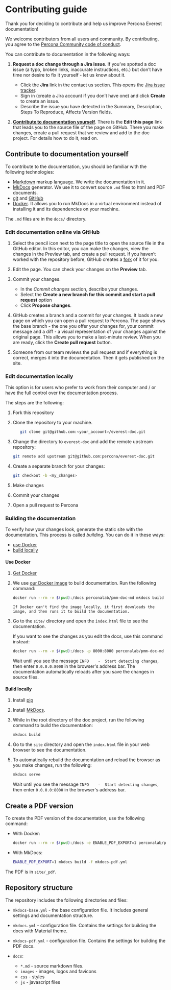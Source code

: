 # Contributing guide

Thank you for deciding to contribute and help us improve Percona Everest documentation!

We welcome contributors from all users and community. By contributing, you agree to the [Percona Community code of conduct](https://percona.community/contribute/coc/).

You can contribute to documentation in the following ways:

1. **Request a doc change through a Jira issue**. If you’ve spotted a doc issue (a typo, broken links, inaccurate instructions, etc.) but don’t have time nor desire to fix it yourself - let us know about it.

	- Click the **Jira** link in the contact us section. This opens the [Jira issue tracker](https://jira.percona.com/projects/Everest).
	- Sign in (create a Jira account if you don’t have one) and click **Create** to create an issue.
	- Describe the issue you have detected in the Summary, Description, Steps To Reproduce, Affects Version fields.

2. **[Contribute to documentation yourself](#contribute-to-documentation-yourself)**. There is the **Edit this page** link that leads you to the source file of the page on GitHub. There you make changes, create a pull request that we review and add to the doc project. For details how to do it, read on.

## Contribute to documentation yourself

To contribute to the documentation, you should be familiar with the following technologies:

- [Markdown] markup language. We write the documentation in it.
- [MkDocs] generator. We use it to convert source ``.md`` files to html and PDF documents.
- [git](https://git-scm.com/) and [GitHub](https://guides.github.com/activities/hello-world/)
- [Docker]. It allows you to run MkDocs in a virtual environment instead of installing it and its dependencies on your machine.

The `.md` files are in the `docs/` directory. 

### Edit documentation online via GitHub

1. Select the pencil icon next to the page title to open the source file in the GitHub editor. In this editor, you can make the changes, view the changes in the Preview tab, and create a pull request. If you haven’t worked with the repository before, GitHub creates a [fork](https://docs.github.com/en/github/getting-started-with-github/fork-a-repo) of it for you.

2. Edit the page. You can check your changes on the **Preview** tab.

3. Commit your changes.

	 - In the *Commit changes* section, describe your changes.
	 - Select the **Create a new branch for this commit and start a pull request** option
	 - Click **Propose changes**.

4. GitHub creates a branch and a commit for your changes. It loads a new page on which you can open a pull request to Percona. The page shows the base branch - the one you offer your changes for, your commit message and a diff - a visual representation of your changes against the original page.  This allows you to make a last-minute review. When you are ready, click the **Create pull request** button.
5. Someone from our team reviews the pull request and if everything is correct, merges it into the documentation. Then it gets published on the site.

### Edit documentation locally

This option is for users who prefer to work from their computer and / or have the full control over the documentation process.

The steps are the following:

1. Fork this repository
2. Clone the repository to your machine.

      ```sh
         git clone git@github.com:<your_account>/everest-doc.git
      ```

3. Change the directory to `everest-doc` and add the remote upstream repository:

      ```sh
      git remote add upstream git@github.com:percona/everest-doc.git
      ```

4. Create a separate branch for your changes:

      ```sh
      git checkout -b <my_changes>
      ```

5. Make changes
6. Commit your changes
7. Open a pull request to Percona

### Building the documentation

To verify how your changes look, generate the static site with the documentation. This process is called *building*. You can do it in these ways:

- [use Docker](#use-docker)
- [build locally](#build-locally)

#### Use Docker

1. [Get Docker](https://docs.docker.com/get-docker/)

2. We use [our Docker image](https://hub.docker.com/repository/docker/perconalab/pmm-doc-md) to build documentation. Run the following command:

      ```sh
      docker run --rm -v $(pwd):/docs perconalab/pmm-doc-md mkdocs build
      ```
       If Docker can't find the image locally, it first downloads the image, and then runs it to build the documentation.

3. Go to the ``site/`` directory and open the ``index.html`` file to see the documentation.

      If you want to see the changes as you edit the docs, use this command instead:

      ```sh
      docker run --rm -v $(pwd):/docs -p 8000:8000 perconalab/pmm-doc-md mkdocs serve --dev-addr=0.0.0.0:8000
      ```

      Wait until you see the message `INFO    -  Start detecting changes`, then enter `0.0.0.0:8000` in the browser's address bar. The documentation automatically reloads after you save the changes in source files.


#### Build locally

1. Install [pip](https://pip.pypa.io/en/stable/installing/)
2. Install [MkDocs].
3. While in the root directory of the doc project, run the following command to build the documentation:

      ```sh
      mkdocs build
      ```
      
4. Go to the ``site`` directory and open the ``index.html`` file in your web browser to see the documentation.
5. To automatically rebuild the documentation and reload the browser as you make changes, run the following:
   
      ```sh
      mkdocs serve
      ```
   Wait until you see the message `INFO    -  Start detecting changes`, then enter `0.0.0.0:8000` in the browser's address bar. 

## Create a PDF version

To create the PDF version of the documentation, use the following command:

* With Docker:

    ```sh
    docker run --rm -v $(pwd):/docs -e ENABLE_PDF_EXPORT=1 perconalab/pmm-doc-md mkdocs build -f mkdocs-pdf.yml
    ```

* With MkDocs:

    ```sh
    ENABLE_PDF_EXPORT=1 mkdocs build -f mkdocs-pdf.yml
    ```

The PDF is in `site/_pdf`.

## Repository structure

The repository includes the following directories and files:

- `mkdocs-base.yml` - the base configuration file. It includes general settings and documentation structure.
- `mkdocs.yml` - configuration file. Contains the settings for building the docs with Material theme.
- `mkdocs-pdf.yml` - configuration file. Contains the settings for building the PDF docs.
- `docs`:

  - `*.md` - source markdown files.
  - `images` - images, logos and favicons
  - `css` - styles
  - `js` - javascript files

    
[MkDocs]: https://www.mkdocs.org/
[Markdown]: https://daringfireball.net/projects/markdown/
[Git]: https://git-scm.com
[Python]: https://www.python.org/downloads/
[Docker]: https://docs.docker.com/get-docker/
